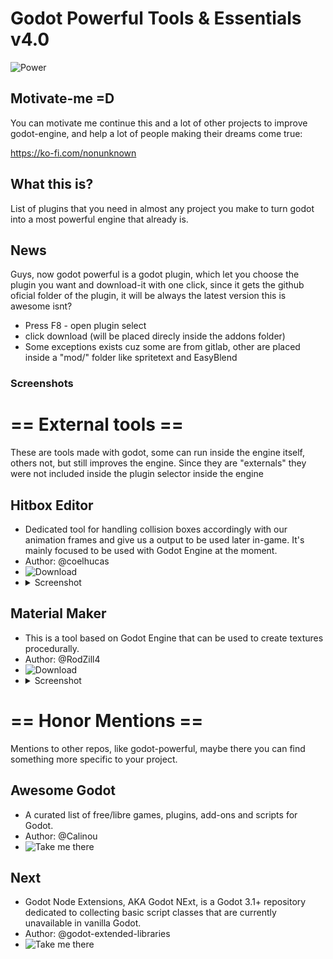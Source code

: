 # Godot Powerful Tools & Essentials v4.0

![Power](https://i.imgur.com/Rd4uJBH.png)


## Motivate-me =D
You can motivate me continue this and a lot of other projects to improve godot-engine, and help a lot of people making their dreams come true:

https://ko-fi.com/nonunknown


## What this is?
List of plugins that you need in almost any project you make to turn godot into a most powerful engine that already is. 


## News
Guys, now godot powerful is a godot plugin, which let you choose the plugin you want and download-it with one click, since it gets
the github oficial folder of the plugin, it will be always the latest version this is awesome isnt?

* Press F8 - open plugin select
* click download (will be placed direcly inside the addons folder)
* Some exceptions exists cuz some are from gitlab, other are placed inside a "mod/" folder like spritetext and EasyBlend


### Screenshots



# == External tools ==
These are tools made with godot, some can run inside the engine itself, others not, but still improves the engine.
Since they are "externals" they were not included inside the plugin selector inside the engine

## Hitbox Editor
* Dedicated tool for handling collision boxes accordingly with our animation frames and give us a output to be used later in-game. It's mainly focused to be used with Godot Engine at the moment. 
* Author: @coelhucas
* ![Download](https://github.com/coelhucas/hitbox-editor)
* <details>
    <summary>Screenshot</summary>
    <img src="https://raw.githubusercontent.com/coelhucas/hitbox-editor/master/Screenshots/Screen%20Shot%202019-11-25%20at%2012.53.29.png" alt="">
</details>

## Material Maker
* This is a tool based on Godot Engine that can be used to create textures procedurally. 
* Author: @RodZill4
* ![Download](https://github.com/RodZill4/material-maker)
* <details>
    <summary>Screenshot</summary>
    <img src="https://raw.githubusercontent.com/RodZill4/material-maker/master/material_maker/doc/images/screenshot.png" alt="">
</details>

# == Honor Mentions ==
Mentions to other repos, like godot-powerful, maybe there you can find something more specific to your project.

## Awesome Godot
* A curated list of free/libre games, plugins, add-ons and scripts for Godot.
* Author: @Calinou
* ![Take me there](https://github.com/Calinou/awesome-godot)

## Next
* Godot Node Extensions, AKA Godot NExt, is a Godot 3.1+ repository dedicated to collecting basic script classes that are currently unavailable in vanilla Godot.
* Author: @godot-extended-libraries
* ![Take me there](https://github.com/godot-extended-libraries/godot-next)
